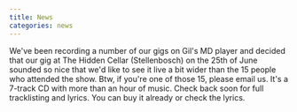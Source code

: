```yaml
---
title: News
categories: news
---
```


We've been recording a number of our gigs on Gil's MD player and decided that our gig at The Hidden Cellar (Stellenbosch) on the 25th of June sounded so nice that we'd like to see it live a bit wider than the 15 people who attended the show. Btw, if you're one of those 15, please email us. It's a 7-track CD with more than an hour of music. Check back soon for full tracklisting and lyrics. You can buy it already or check the lyrics.
